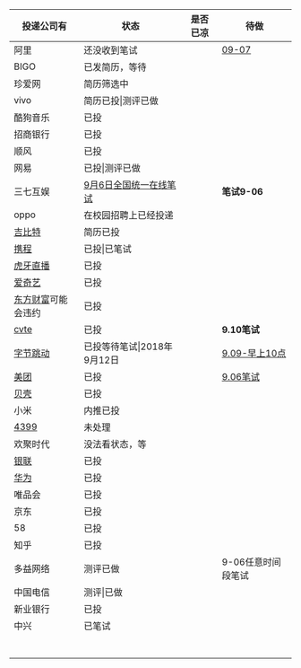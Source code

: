 | 投递公司有                                                   | 状态                                                         | 是否已凉 | 待做               |
| ------------------------------------------------------------ | ------------------------------------------------------------ | -------- | ------------------ |
| 阿里                                                         | 还没收到笔试                                                 |          | [09-07]()          |
| BIGO                                                         | 已发简历，等待                                               |          |                    |
| 珍爱网                                                       | 简历筛选中                                                   |          |                    |
| vivo                                                         | 简历已投\|测评已做                                           |          |                    |
| 酷狗音乐                                                     | 已投                                                         |          |                    |
| 招商银行                                                     | 已投                                                         |          |                    |
| 顺风                                                         | 已投                                                         |          |                    |
| 网易                                                         | 已投\|测评已做                                               |          |                    |
| 三七互娱                                                     | [9月6日全国统一在线笔试](https://zhaopin.37.com/exam/index.html) |          | **笔试9-06**       |
| oppo                                                         | 在校园招聘上已经投递                                         |          |                    |
| [吉比特](http://campus.g-bits.com/recruit)                   | 简历已投                                                     |          |                    |
| [携程](http://recruitment.ctrip.com/list)                    | 已投\|已笔试                                                 |          |                    |
| [虎牙直播](http://hr.huya.com/)                              | 已投                                                         |          |                    |
| [爱奇艺 ](http://zhaopin.iqiyi.com/job-detail-info-school.html?id=1820&isschool=1) | 已投                                                         |          |                    |
| [东方财富](https://eastmoney.zhiye.com/zpdetail/350197549)可能会违约 | 已投                                                         |          |                    |
| [cvte](https://careers.cvte.com/zone/login?next=%2Fzone%2F)  | 已投                                                         |          | **9.10笔试**       |
| [字节跳动](https://job.bytedance.com/job/detail/25509)       | 已投等待笔试\|2018年9月12日                                  |          | [9.09-早上10点]()  |
| [美团](https://campus.meituan.com/jobs?jobFamily=1&jobType=1&pageNo=2&utm_source=nowcoder&workCity=001009) | 已投                                                         |          | [9.06笔试]()       |
| [贝壳](http://campus.ke.com/zpdetail/190145551)              | 已投                                                         |          |                    |
| 小米                                                         | 内推已投                                                     |          |                    |
| [4399](https://hr.4399om.com/?r=userCenter/index)            | 未处理                                                       |          |                    |
| 欢聚时代                                                     | 没法看状态，等                                               |          |                    |
| [银联](https://join.unionpay.com/wt/unionpayhr/web/index/applyPositionN310!listApplyPosition?brandCode=1&userLoginType=1&operational=1ac475d668674320c8127facf10f87aa8c95cae86b12ca81c152dd947c3af62b7c74a66dd5ddaddbb90b674c304df9783f3e1ca9a3383120c58da4a033979d0e03c2e196687f7659c31e5402cfe7efb1314ce52ab86e994dca7166edfa667304c6277219b0af3df6951636b84b510107) | 已投                                                         |          |                    |
| [华为](http://career.huawei.com/reccampportal/portal4_index.html#!portal/usercenter4/recruitmentProgress/recruitmentProgress.html) | 已投                                                         |          |                    |
| 唯品会                                                       | 已投                                                         |          |                    |
| 京东                                                         | 已投                                                         |          |                    |
| 58                                                           | 已投                                                         |          |                    |
| 知乎                                                         | 已投                                                         |          |                    |
| 多益网络                                                     | 测评已做                                                     |          | 9-06任意时间段笔试 |
| 中国电信                                                     | 测评\|已做                                                   |          |                    |
| 新业银行                                                     | 已投                                                         |          |                    |
| 中兴                                                         | 已笔试                                                       |          |                    |
|                                                              |                                                              |          |                    |
|                                                              |                                                              |          |                    |
|                                                              |                                                              |          |                    |
|                                                              |                                                              |          |                    |
|                                                              |                                                              |          |                    |
|                                                              |                                                              |          |                    |
|                                                              |                                                              |          |                    |



